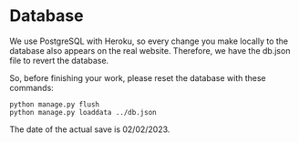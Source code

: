 # Database

We use PostgreSQL with Heroku, so every change you make locally to the database also appears on the real website. Therefore, we have the db.json file to revert the database.

So, before finishing your work, please reset the database with these commands:

```
python manage.py flush
python manage.py loaddata ../db.json
```

The date of the actual save is 02/02/2023.
